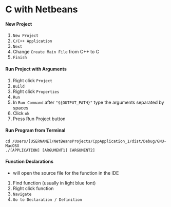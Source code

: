 C with Netbeans
=====

#### New Project

1. `New Project`
2. `C/C++ Application`
3. `Next`
4. Change `Create Main File` from C++ to C
5. `Finish`


#### Run Project with Arguments

1. Right click `Project`
2. `Build`
3. Right click `Properties`
4. `Run`
5. In `Run Command` after `"${OUTPUT_PATH}"` type the arguments separated by spaces
6. Click `ok`
7. Press Run Project button


#### Run Program from Terminal

    cd /Users/[USERNAME]/NetBeansProjects/CppApplication_1/dist/Debug/GNU-MacOSX
    ./[APPLICATION] [ARGUMENT1] [ARGUMENT2]


#### Function Declarations

* will open the source file for the function in the IDE

1. Find function (usually in light blue font)
2. Right click function
3. `Navigate`
4. `Go to Declaration / Definition`
